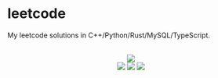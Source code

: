 # leetcode
My leetcode solutions in C++/Python/Rust/MySQL/TypeScript.

<div align="center">
<br/>
<img src="https://img.shields.io/badge/Solved-691/3204%20=%2021%25-blue.svg?style=flat-square" />
<br/>
<img src="https://img.shields.io/badge/Easy-285/808-5CB85D.svg?style=flat-square" />
<img src="https://img.shields.io/badge/Medium-317/1682-F0AE4E.svg?style=flat-square" />
<img src="https://img.shields.io/badge/Hard-89/714-D95450.svg?style=flat-square" />
</div>